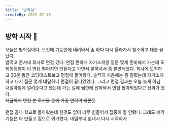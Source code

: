 ```yaml
---
title: "방학실"
createBy: 2022-07-18
---
```


## 방학 시작 🎪
오늘은 방학실이다. 오전에 기능반에 내려와서 좀 하다 다시 올라가서 청소하고 대충 끝났다.
<br>
밥먹고 준서내 회사로 면접 갔다. 면접 편하게 자기소개랑 질문 몇개 준비해서 가는데 도제행정쌤이 이 면접 떨어지면 안된다고 가면서 말하셔서 좀 불안해졌다. 
회사에 도착하고 30분 동안 코딩테스트보고 면접에 들어왔다. 솔직히 처음에는 좀 떨렸는데 자기소개하고 나서 질문 몇개 대답하니 면접이 끝나있었다. 그리고 면접 결과는 오늘 늦게 아님 내일아침에 알려준다고 했는데 가는 길에 쌤한테 전화와서 면접 통과되었다고 전화가 왔다.
<br>
~~지금까지 면접 본 회사들 중에 가장 연락이 빠른듯~~
<br>
<br>
면접 끝나 학교로 돌아왔는데 한것도 없이 너무 힘들어서 집중이 잘 안됐다. 그래도 예약 기능은 다 만들고 집으로 귀가했다. 내일부터 힘내서 다시 시작하자
